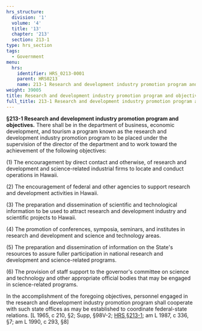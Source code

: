 ```yaml
---
hrs_structure:
  division: '1'
  volume: '4'
  title: '13'
  chapter: '213'
  section: 213-1
type: hrs_section
tags:
  - Government
menu:
  hrs:
    identifier: HRS_0213-0001
    parent: HRS0213
    name: 213-1 Research and development industry promotion program and objectives
weight: 39005
title: Research and development industry promotion program and objectives
full_title: 213-1 Research and development industry promotion program and objectives
---
```

**§213-1 Research and development industry promotion program and objectives.** There shall be in the department of business, economic development, and tourism a program known as the research and development industry promotion program to be placed under the supervision of the director of the department and to work toward the achievement of the following objectives:

(1) The encouragement by direct contact and otherwise, of research and development and science-related industrial firms to locate and conduct operations in Hawaii.

(2) The encouragement of federal and other agencies to support research and development activities in Hawaii.

(3) The preparation and dissemination of scientific and technological information to be used to attract research and development industry and scientific projects to Hawaii.

(4) The promotion of conferences, symposia, seminars, and institutes in research and development and science and technology areas.

(5) The preparation and dissemination of information on the State's resources to assure fuller participation in national research and development and science-related programs.

(6) The provision of staff support to the governor's committee on science and technology and other appropriate official bodies that may be engaged in science-related programs.

In the accomplishment of the foregoing objectives, personnel engaged in the research and development industry promotion program shall cooperate with such state offices as may be established to coordinate federal-state relations. [L 1965, c 210, §2; Supp, §98V-2; [HRS §213-1](/title-13/chapter-213/section-213-1/); am L 1987, c 336, §7; am L 1990, c 293, §8]